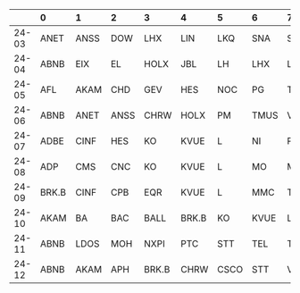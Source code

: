 |       | 0     | 1    | 2    | 3     | 4     | 5    | 6    | 7    | 8    | 9    |
|:------|:------|:-----|:-----|:------|:------|:-----|:-----|:-----|:-----|:-----|
| 24-03 | ANET  | ANSS | DOW  | LHX   | LIN   | LKQ  | SNA  | STT  | T    | UNH  |
| 24-04 | ABNB  | EIX  | EL   | HOLX  | JBL   | LH   | LHX  | LIN  | LKQ  | TMUS |
| 24-05 | AFL   | AKAM | CHD  | GEV   | HES   | NOC  | PG   | TMUS | TXT  | WELL |
| 24-06 | ABNB  | ANET | ANSS | CHRW  | HOLX  | PM   | TMUS | VRSN | VTRS | WELL |
| 24-07 | ADBE  | CINF | HES  | KO    | KVUE  | L    | NI   | PM   | TXT  | VTRS |
| 24-08 | ADP   | CMS  | CNC  | KO    | KVUE  | L    | MO   | MOH  | V    | VTRS |
| 24-09 | BRK.B | CINF | CPB  | EQR   | KVUE  | L    | MMC  | T    | V    | VRSN |
| 24-10 | AKAM  | BA   | BAC  | BALL  | BRK.B | KO   | KVUE | L    | MOH  | PTC  |
| 24-11 | ABNB  | LDOS | MOH  | NXPI  | PTC   | STT  | TEL  | TXT  | V    | VRSN |
| 24-12 | ABNB  | AKAM | APH  | BRK.B | CHRW  | CSCO | STT  | V    | VRSN | XOM  |